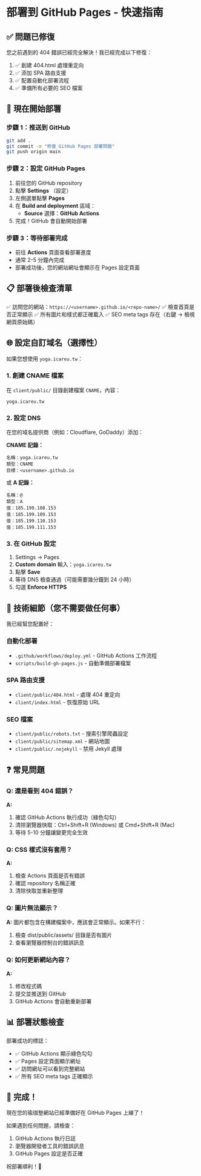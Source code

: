 # 部署到 GitHub Pages - 快速指南

## ✅ 問題已修復

您之前遇到的 404 錯誤已經完全解決！我已經完成以下修復：

1. ✅ 創建 404.html 處理重定向
2. ✅ 添加 SPA 路由支援
3. ✅ 配置自動化部署流程
4. ✅ 準備所有必要的 SEO 檔案

## 🚀 現在開始部署

### 步驟 1：推送到 GitHub

```bash
git add .
git commit -m "修復 GitHub Pages 部署問題"
git push origin main
```

### 步驟 2：設定 GitHub Pages

1. 前往您的 GitHub repository
2. 點擊 **Settings** （設定）
3. 左側選單點擊 **Pages**
4. 在 **Build and deployment** 區域：
   - **Source** 選擇：**GitHub Actions**
5. 完成！GitHub 會自動開始部署

### 步驟 3：等待部署完成

- 前往 **Actions** 頁面查看部署進度
- 通常 2-5 分鐘內完成
- 部署成功後，您的網站網址會顯示在 Pages 設定頁面

## 📋 部署後檢查清單

✅ 訪問您的網站：`https://<username>.github.io/<repo-name>/`
✅ 檢查首頁是否正常顯示
✅ 所有圖片和樣式都正確載入
✅ SEO meta tags 存在（右鍵 → 檢視網頁原始碼）

## 🌐 設定自訂域名（選擇性）

如果您想使用 `yoga.icareu.tw`：

### 1. 創建 CNAME 檔案

在 `client/public/` 目錄創建檔案 `CNAME`，內容：
```
yoga.icareu.tw
```

### 2. 設定 DNS

在您的域名提供商（例如：Cloudflare, GoDaddy）添加：

**CNAME 記錄：**
```
名稱：yoga.icareu.tw
類型：CNAME
目標：<username>.github.io
```

或 **A 記錄：**
```
名稱：@
類型：A
值：185.199.108.153
值：185.199.109.153
值：185.199.110.153
值：185.199.111.153
```

### 3. 在 GitHub 設定

1. Settings → Pages
2. **Custom domain** 輸入：`yoga.icareu.tw`
3. 點擊 **Save**
4. 等待 DNS 檢查通過（可能需要幾分鐘到 24 小時）
5. 勾選 **Enforce HTTPS**

## 🔧 技術細節（您不需要做任何事）

我已經幫您配置好：

### 自動化部署
- `.github/workflows/deploy.yml` - GitHub Actions 工作流程
- `scripts/build-gh-pages.js` - 自動準備部署檔案

### SPA 路由支援
- `client/public/404.html` - 處理 404 重定向
- `client/index.html` - 恢復原始 URL

### SEO 檔案
- `client/public/robots.txt` - 搜索引擎爬蟲設定
- `client/public/sitemap.xml` - 網站地圖
- `client/public/.nojekyll` - 禁用 Jekyll 處理

## ❓ 常見問題

### Q: 還是看到 404 錯誤？
**A:** 
1. 確認 GitHub Actions 執行成功（綠色勾勾）
2. 清除瀏覽器快取：Ctrl+Shift+R (Windows) 或 Cmd+Shift+R (Mac)
3. 等待 5-10 分鐘讓變更完全生效

### Q: CSS 樣式沒有套用？
**A:**
1. 檢查 Actions 頁面是否有錯誤
2. 確認 repository 名稱正確
3. 清除快取並重新整理

### Q: 圖片無法顯示？
**A:**
圖片都包含在構建檔案中，應該會正常顯示。如果不行：
1. 檢查 dist/public/assets/ 目錄是否有圖片
2. 查看瀏覽器控制台的錯誤訊息

### Q: 如何更新網站內容？
**A:**
1. 修改程式碼
2. 提交並推送到 GitHub
3. GitHub Actions 會自動重新部署

## 📊 部署狀態檢查

部署成功的標誌：
- ✅ GitHub Actions 顯示綠色勾勾
- ✅ Pages 設定頁面顯示網址
- ✅ 訪問網址可以看到完整網站
- ✅ 所有 SEO meta tags 正確顯示

## 🎉 完成！

現在您的瑜珈墊網站已經準備好在 GitHub Pages 上線了！

如果遇到任何問題，請檢查：
1. GitHub Actions 執行日誌
2. 瀏覽器開發者工具的錯誤訊息
3. GitHub Pages 設定是否正確

祝部署順利！🚀
